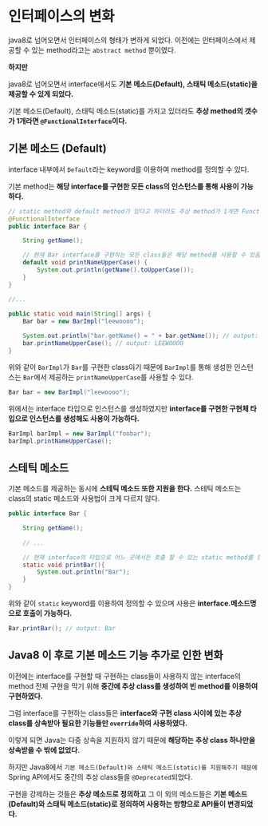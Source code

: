 인터페이스의 변화
===

java8로 넘어오면서 인터페이스의 형태가 변하게 되었다. 이전에는 인터페이스에서 제공할 수 있는 method라고는 `abstract method` 뿐이였다.

**하지만**

java8로 넘어오면서 interface에서도 **기본 메소드(Default), 스태틱 메소드(static)을 제공할 수 있게 되었다.**

기본 메소드(Default), 스태틱 메소드(static)를 가지고 있더라도 **추상 method의 갯수가 1개라면 `@FunctionalInterface`이다.**

## 기본 메소드 (Default)

interface 내부에서 `Default`라는 keyword를 이용하여 method를 정의할 수 있다.

기본 method는 **해당 interface를 구현한 모든 class의 인스턴스를 통해 사용이 가능하다.**

```java
// static method와 default method가 있다고 하더라도 추상 method가 1개면 FunctionalInterface이다.
@FunctionalInterface
public interface Bar {

    String getName();

    // 현재 Bar interface를 구현하는 모든 class들은 해당 method를 사용할 수 있음.
    default void printNameUpperCase() {
        System.out.println(getName().toUpperCase());
    }
}

//...
    
public static void main(String[] args) {
    Bar bar = new BarImpl("leewoooo");

    System.out.println("bar.getName() = " + bar.getName()); // output: leewoooo
    bar.printNameUpperCase(); // output: LEEWOOOO
}
```

위와 같이 `BarImpl`가 `Bar`를 구현한 class이기 때문에 `BarImpl`를 통해 생성한 인스턴스는 `Bar`에서 제공하는 `printNameUpperCase`를 사용할 수 있다.

```java
Bar bar = new BarImpl("leewoooo");
```

위에서는 interface 타입으로 인스턴스를 생성하였지만 **interface를 구현한 구현체 타입으로 인스턴스를 생성해도 사용이 가능하다.**

```java
BarImpl barImpl = new BarImpl("foobar");
barImpl.printNameUpperCase();
```

## 스테틱 메소드

기본 메소드를 제공하는 동시에 **스테틱 메소드 또한 지원을 한다.** 스테틱 메소드는 class의 static 메소드와 사용법이 크게 다르지 않다.

```java
public interface Bar {

    String getName();
    
    // ...

    // 현재 interface의 타입으로 어느 곳에서든 호출 할 수 있는 static method를 정의할 수 있다.
    static void printBar(){
        System.out.println("Bar");
    }
}
```

위와 같이 `static` keyword를 이용하여 정의할 수 있으며 사용은 **interface.메소드명으로 호출이 가능하다.**

```java
Bar.printBar(); // output: Bar
```

## Java8 이 후로 기본 메소드 기능 추가로 인한 변화

이전에는 interface를 구현할 때 구현하는 class들이 사용하지 않는 interface의 method 전체 구현을 막기 위해 **중간에 추상 class를 생성하여 빈 method를 이용하여
구현하였다.**

그럼 interface를 구현하는 class들은 **interface와 구현 class 사이에 있는 추상 class를 상속받아 필요한 기능들만 `override`하여 사용하였다.**

이렇게 되면 Java는 다중 상속을 지원하지 않기 때문에 **해당하는 추상 class 하나만을 상속받을 수 밖에 없었다.**

하지만 Java8에서 `기본 메소드(Default)와 스태틱 메소드(static)를 지원해주기 때문에` Spring API에서도 중간의 추상 class들을 `@Deprecated`되었다. 

구현을 강제하는 것들은 **추상 메소드로 정의하고** 그 이 외의 메소드들은 **기본 메소드(Default)와 스태틱 메소드(static)로 정의하여 사용하는 방향으로 API들이 변경되었다.** 






